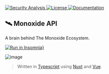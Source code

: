 <a href="https://github.com/BMO-technocorner/monoxide-api/actions/workflows/codeql-analysis.yml">
  <img src="https://img.shields.io/github/workflow/status/BMO-technocorner/monoxide-api/CodeQL?label=security" alt="Security Analysis"/>
</a>
<a href="https://github.com/BMO-technocorner/monoxide-api/blob/master/LICENSE">
  <img src="https://img.shields.io/github/license/BMO-technocorner/monoxide-api" alt="License"/>
</a>
<a href="https://insomnia.rest">
    <img alt="Documentation" src="https://img.shields.io/badge/%20docs-insomnia-blueviolet"/>
</a>

## :artificial_satellite: Monoxide API

A brain behind The Monoxide Ecosystem.

[![Run in Insomnia}](https://insomnia.rest/images/run.svg)](https://insomnia.rest/run/?label=Monoxide&uri=https%3A%2F%2Fapi-monoxide.ezralazuardy.com%2Fv1%2FMonoxide.json)

![image](https://user-images.githubusercontent.com/24422019/161047593-0ba0604a-c7df-4ed9-9bef-64e48c2bb561.png)

> Written in [Typescript](https://www.typescriptlang.org) using [Nuxt](https://v3.nuxtjs.org) and [Vue](https://vuejs.org).
